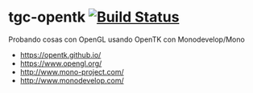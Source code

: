 # tgc-opentk [![Build Status](https://travis-ci.org/rejurime/tgc-opentk.svg?branch=master)](https://travis-ci.org/rejurime/tgc-opentk)
Probando cosas con OpenGL usando OpenTK con Monodevelop/Mono

* https://opentk.github.io/
* https://www.opengl.org/
* http://www.mono-project.com/
* http://www.monodevelop.com/
